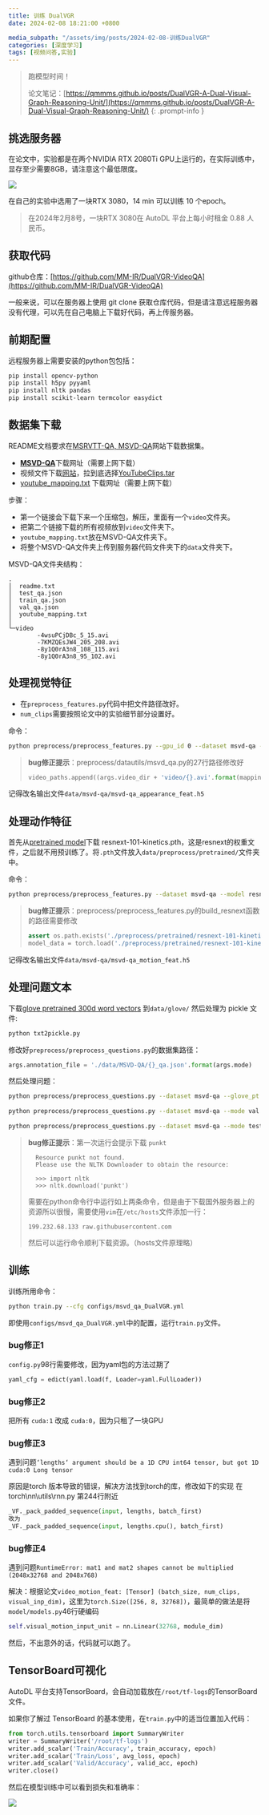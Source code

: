 ```yaml
---
title: 训练 DualVGR
date: 2024-02-08 18:21:00 +0800

media_subpath: "/assets/img/posts/2024-02-08-训练DualVGR"
categories: [深度学习]
tags: [视频问答,实验]
---
```


> 跑模型时间！
>
> 论文笔记：[https://qmmms.github.io/posts/DualVGR-A-Dual-Visual-Graph-Reasoning-Unit/](https://qmmms.github.io/posts/DualVGR-A-Dual-Visual-Graph-Reasoning-Unit/)
{: .prompt-info }

## 挑选服务器

在论文中，实验都是在两个NVIDIA RTX 2080Ti GPU上运行的，在实际训练中，显存至少需要8GB，请注意这个最低限度。

![](gpu_use.png)

在自己的实验中选用了一块RTX 3080，14 min 可以训练 10 个epoch。

> 在2024年2月8号，一块RTX 3080在 AutoDL 平台上每小时租金 0.88 人民币。

## 获取代码

github仓库：[https://github.com/MM-IR/DualVGR-VideoQA](https://github.com/MM-IR/DualVGR-VideoQA)

一般来说，可以在服务器上使用 git clone 获取仓库代码，但是请注意远程服务器没有代理，可以先在自己电脑上下载好代码，再上传服务器。

## 前期配置

远程服务器上需要安装的python包包括：

```bash
pip install opencv-python
pip install h5py pyyaml
pip install nltk pandas
pip install scikit-learn termcolor easydict
```

## 数据集下载

README文档要求在[MSRVTT-QA, MSVD-QA](https://gitee.com/link?target=https%3A%2F%2Fgithub.com%2Fxudejing%2Fvideo-question-answering)网站下载数据集。

- [**MSVD-QA**](https://mega.nz/#!QmxFwBTK!Cs7cByu_Qo42XJOsv0DjiEDMiEm8m69h60caDYnT_PQ)下载网址（需要上网下载）
- 视频文件下载[网站](https://www.cs.utexas.edu/users/ml/clamp/videoDescription/)，拉到底选择[YouTubeClips.tar](https://www.cs.utexas.edu/users/ml/clamp/videoDescription/YouTubeClips.tar)
- [youtube_mapping.txt](https://mega.nz/#!QrowUADZ!oFfW_M5wAFsfuFDEJAIa2BeFVHYO0vxit3CMkHFOSfw) 下载网址（需要上网下载）

步骤：

- 第一个链接会下载下来一个压缩包，解压，里面有一个`video`文件夹。
- 把第二个链接下载的所有视频放到`video`文件夹下。
- `youtube_mapping.txt`放在MSVD-QA文件夹下。
- 将整个MSVD-QA文件夹上传到服务器代码文件夹下的`data`文件夹下。

MSVD-QA文件夹结构：

```
.
│  readme.txt
│  test_qa.json
│  train_qa.json
│  val_qa.json
│  youtube_mapping.txt
│ 
└─video
        -4wsuPCjDBc_5_15.avi
        -7KMZQEsJW4_205_208.avi
        -8y1Q0rA3n8_108_115.avi
        -8y1Q0rA3n8_95_102.avi
```

## 处理视觉特征

- 在`preprocess_features.py`代码中把文件路径改好。
- `num_clips`需要按照论文中的实验细节部分设置好。

命令：

```bash
python preprocess/preprocess_features.py --gpu_id 0 --dataset msvd-qa --model resnet101 
```

> **bug修正提示**：preprocess/datautils/msvd_qa.py的27行路径修改好
>
> ```python
> video_paths.append((args.video_dir + 'video/{}.avi'.format(mapping_dict['vid' + str(video_id)]), video_id))
> ```

记得改名输出文件`data/msvd-qa/msvd-qa_appearance_feat.h5`

## 处理动作特征

首先从[pretrained model](https://drive.google.com/drive/folders/1zvl89AgFAApbH0At-gMuZSeQB_LpNP-M)下载 resnext-101-kinetics.pth，这是resnext的权重文件，之后就不用预训练了。将`.pth`文件放入`data/preprocess/pretrained/`文件夹中。

命令：

```bash
python preprocess/preprocess_features.py --dataset msvd-qa --model resnext101
```

> **bug修正提示**：preprocess/preprocess_features.py的build_resnext函数的路径需要修改
>
> ```python
> assert os.path.exists('./preprocess/pretrained/resnext-101-kinetics.pth')
> model_data = torch.load('./preprocess/pretrained/resnext-101-kinetics.pth', map_location='cpu')
> ```

记得改名输出文件`data/msvd-qa/msvd-qa_motion_feat.h5`

## 处理问题文本

下载[glove pretrained 300d word vectors](https://nlp.stanford.edu/data/glove.840B.300d.zip) 到`data/glove/` 然后处理为 pickle 文件:

```bash
python txt2pickle.py
```

修改好`preprocess/preprocess_questions.py`的数据集路径：

```python
args.annotation_file = './data/MSVD-QA/{}_qa.json'.format(args.mode)
```

然后处理问题：

```bash
python preprocess/preprocess_questions.py --dataset msvd-qa --glove_pt data/glove/glove.840.300d.pkl --mode train
    
python preprocess/preprocess_questions.py --dataset msvd-qa --mode val
    
python preprocess/preprocess_questions.py --dataset msvd-qa --mode test
```

> **bug修正提示**：第一次运行会提示下载 `punkt`
>
> ```
>   Resource punkt not found.
>   Please use the NLTK Downloader to obtain the resource:
> 
>   >>> import nltk
>   >>> nltk.download('punkt')
> ```
>
> 需要在python命令行中运行如上两条命令，但是由于下载国外服务器上的资源所以很慢，需要使用`vim`在`/etc/hosts`文件添加一行：
>
> ```
> 199.232.68.133 raw.githubusercontent.com
> ```
>
> 然后可以运行命令顺利下载资源。（hosts文件原理略）

## 训练

训练所用命令：

```sh
python train.py --cfg configs/msvd_qa_DualVGR.yml 
```

即使用`configs/msvd_qa_DualVGR.yml`中的配置，运行`train.py`文件。

### bug修正1

`config.py`98行需要修改，因为yaml包的方法过期了

```python
yaml_cfg = edict(yaml.load(f, Loader=yaml.FullLoader))
```

### bug修正2

把所有 `cuda:1` 改成 `cuda:0`，因为只租了一块GPU

### bug修正3

遇到问题`‘lengths‘ argument should be a 1D CPU int64 tensor, but got 1D cuda:0 Long tensor`

原因是torch 版本导致的错误，解决方法找到torch的库，修改如下的实现
在torch\nn\utils\rnn.py 第244行附近

```python
_VF._pack_padded_sequence(input, lengths, batch_first)
改为 
_VF._pack_padded_sequence(input, lengths.cpu(), batch_first)
```

### bug修正4

遇到问题`RuntimeError: mat1 and mat2 shapes cannot be multiplied (2048x32768 and 2048x768)`

解决：根据论文`video_motion_feat: [Tensor] (batch_size, num_clips, visual_inp_dim)`，这里为`torch.Size([256, 8, 32768])`，最简单的做法是将`model/models.py`46行硬编码

```python
self.visual_motion_input_unit = nn.Linear(32768, module_dim)
```

然后，不出意外的话，代码就可以跑了。

## TensorBoard可视化

AutoDL 平台支持TensorBoard，会自动加载放在`/root/tf-logs`的TensorBoard文件。

如果你了解过 TensorBoard 的基本使用，在`train.py`中的适当位置加入代码：

```python
from torch.utils.tensorboard import SummaryWriter
writer = SummaryWriter('/root/tf-logs')
writer.add_scalar('Train/Accuracy', train_accuracy, epoch)
writer.add_scalar('Train/Loss', avg_loss, epoch)
writer.add_scalar('Valid/Accuracy', valid_acc, epoch)
writer.close()
```

然后在模型训练中可以看到损失和准确率：

![](acc_los.png)

